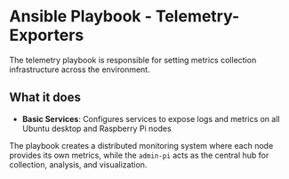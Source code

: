 # Ansible Playbook - Telemetry-Exporters

The telemetry playbook is responsible for setting metrics collection infrastructure across the environment.

## What it does

- **Basic Services**: Configures services to expose logs and metrics on all Ubuntu desktop and Raspberry Pi nodes

The playbook creates a distributed monitoring system where each node provides its own metrics, while the `admin-pi` acts as the central hub for collection, analysis, and visualization.
